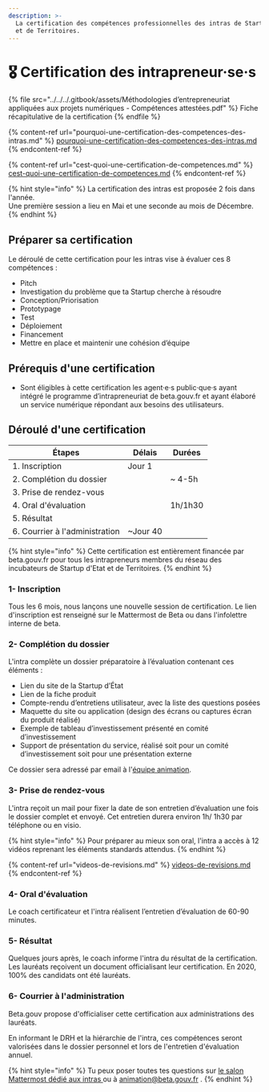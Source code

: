 ```yaml
---
description: >-
  La certification des compétences professionnelles des intras de Startup d'Etat
  et de Territoires.
---
```


# 🎖 Certification des intrapreneur·se·s

{% file src="../../../.gitbook/assets/Méthodologies d’entrepreneuriat appliquées aux projets numériques - Compétences attestées.pdf" %}
Fiche récapitulative de la certification
{% endfile %}

{% content-ref url="pourquoi-une-certification-des-competences-des-intras.md" %}
[pourquoi-une-certification-des-competences-des-intras.md](pourquoi-une-certification-des-competences-des-intras.md)
{% endcontent-ref %}

{% content-ref url="cest-quoi-une-certification-de-competences.md" %}
[cest-quoi-une-certification-de-competences.md](cest-quoi-une-certification-de-competences.md)
{% endcontent-ref %}



{% hint style="info" %}
La certification des intras est proposée 2 fois dans l'année.\
Une première session a lieu en Mai et une seconde au mois de Décembre.
{% endhint %}

## Préparer sa certification

Le déroulé de cette certification pour les intras vise à évaluer ces 8 compétences :

* Pitch
* Investigation du problème que ta Startup cherche à résoudre
* Conception/Priorisation
* Prototypage
* Test&#x20;
* Déploiement
* Financement
* Mettre en place et maintenir une cohésion d’équipe

## Prérequis d'une certification

* Sont éligibles à cette certification les agent·e·s public·que·s ayant intégré le programme d’intrapreneuriat de beta.gouv.fr et ayant élaboré un service numérique répondant aux besoins des utilisateurs.

## Déroulé d'une certification

| Étapes                         | Délais    | Durées  |
| ------------------------------ | --------- | ------- |
| 1. Inscription                 | Jour 1    |         |
| 2. Complétion du dossier       |           | \~ 4-5h |
| 3. Prise de rendez-vous        |           |         |
| 4. Oral d'évaluation           |           | 1h/1h30 |
| 5. Résultat                    |           |         |
| 6. Courrier à l'administration | \~Jour 40 |         |

{% hint style="info" %}
Cette certification est entièrement financée par beta.gouv.fr pour tous les intrapreneurs membres du réseau des incubateurs de Startup d'Etat et de Territoires.
{% endhint %}

### 1- Inscription

Tous les 6 mois, nous lançons une nouvelle session de certification. Le lien d'inscription est renseigné sur le Mattermost de Beta ou dans l'infolettre interne de beta.

### 2- Complétion du dossier

L'intra complète un dossier préparatoire à l’évaluation contenant ces éléments :

* Lien du site de la Startup d’État
* Lien de la fiche produit
* Compte-rendu d’entretiens utilisateur, avec la liste des questions posées
* Maquette du site ou application (design des écrans ou captures écran du produit réalisé)
* Exemple de tableau d’investissement présenté en comité d’investissement
* Support de présentation du service, réalisé soit pour un comité d’investissement soit pour une présentation externe

Ce dossier sera adressé par email à l'[équipe animation](../../../decouvrir-les-guides-des-autres-incubateurs/incubateur-de-la-dinum/lequipe-danimation-beta.gouv.fr.md).

### 3- Prise de rendez-vous

L'intra reçoit un mail pour fixer la date de son entretien d’évaluation une fois le dossier complet et envoyé. Cet entretien durera environ 1h/ 1h30 par téléphone ou en visio.

{% hint style="info" %}
Pour préparer au mieux son oral, l'intra a accès à 12 vidéos reprenant les éléments standards attendus.
{% endhint %}

{% content-ref url="videos-de-revisions.md" %}
[videos-de-revisions.md](videos-de-revisions.md)
{% endcontent-ref %}

### 4- Oral d'évaluation

Le coach certificateur et l'intra réalisent l’entretien d’évaluation de 60-90 minutes.

### 5- Résultat

Quelques jours après, le coach informe l'intra du résultat de la certification. Les lauréats reçoivent un document officialisant leur certification. En 2020, 100% des candidats ont été lauréats.

### 6- Courrier à l'administration

Beta.gouv propose d'officialiser cette certification aux administrations des lauréats.

En informant le DRH et la hiérarchie de l'intra, ces compétences seront valorisées dans le dossier personnel et lors de l'entretien d'évaluation annuel.

{% hint style="info" %}
Tu peux poser toutes tes questions sur [le salon Mattermost dédié aux intras ](https://mattermost.incubateur.net/betagouv/channels/domaine-intrapreneurs)ou à animation@beta.gouv.fr .
{% endhint %}
